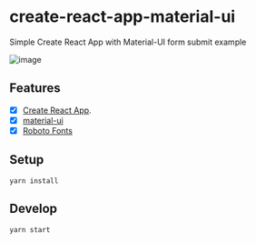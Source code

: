 # create-react-app-material-ui
Simple Create React App with Material-UI form submit example

![image](https://user-images.githubusercontent.com/97060/27855449-ceb1c5d0-6194-11e7-9da1-9a9cfe3bd1c1.png)

## Features
- [x] [Create React App](https://github.com/facebookincubator/create-react-app).
- [x] [material-ui](https://github.com/callemall/material-ui)
- [x] [Roboto Fonts](https://www.npmjs.com/package/typeface-roboto)

## Setup
```
yarn install
```
## Develop
```
yarn start
```